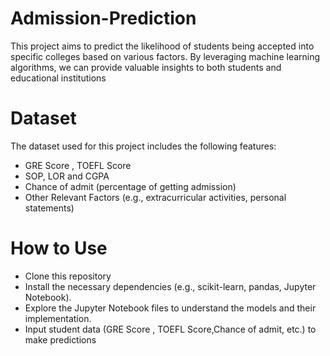 # Admission-Prediction

This project aims to predict the likelihood of students being accepted into specific colleges based on various factors. By leveraging machine learning algorithms, we can provide valuable insights to both students and educational institutions

# Dataset
The dataset used for this project includes the following features:

* GRE Score , TOEFL Score
* SOP, LOR and CGPA
* Chance of admit (percentage of getting admission)
* Other Relevant Factors (e.g., extracurricular activities, personal statements)

# How to Use

* Clone this repository
* Install the necessary dependencies (e.g., scikit-learn, pandas, Jupyter Notebook).
* Explore the Jupyter Notebook files to understand the models and their implementation.
* Input student data (GRE Score , TOEFL Score,Chance of admit, etc.) to make predictions
